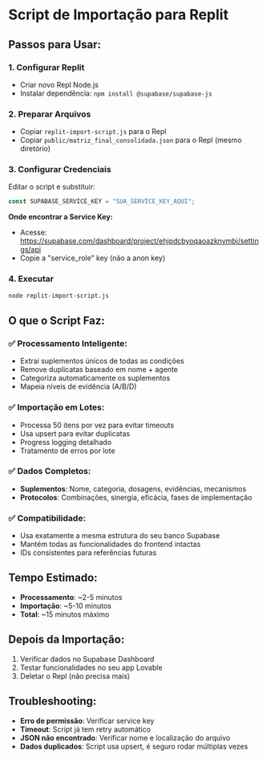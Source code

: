 # Script de Importação para Replit

## Passos para Usar:

### 1. Configurar Replit
- Criar novo Repl Node.js
- Instalar dependência: `npm install @supabase/supabase-js`

### 2. Preparar Arquivos
- Copiar `replit-import-script.js` para o Repl
- Copiar `public/matriz_final_consolidada.json` para o Repl (mesmo diretório)

### 3. Configurar Credenciais
Editar o script e substituir:
```javascript
const SUPABASE_SERVICE_KEY = "SUA_SERVICE_KEY_AQUI";
```

**Onde encontrar a Service Key:**
- Acesse: https://supabase.com/dashboard/project/ehjpdcbyoqaoazknymbj/settings/api
- Copie a "service_role" key (não a anon key)

### 4. Executar
```bash
node replit-import-script.js
```

## O que o Script Faz:

### ✅ Processamento Inteligente:
- Extrai suplementos únicos de todas as condições
- Remove duplicatas baseado em nome + agente
- Categoriza automaticamente os suplementos
- Mapeia níveis de evidência (A/B/D)

### ✅ Importação em Lotes:
- Processa 50 itens por vez para evitar timeouts
- Usa upsert para evitar duplicatas
- Progress logging detalhado
- Tratamento de erros por lote

### ✅ Dados Completos:
- **Suplementos**: Nome, categoria, dosagens, evidências, mecanismos
- **Protocolos**: Combinações, sinergia, eficácia, fases de implementação

### ✅ Compatibilidade:
- Usa exatamente a mesma estrutura do seu banco Supabase
- Mantém todas as funcionalidades do frontend intactas
- IDs consistentes para referências futuras

## Tempo Estimado:
- **Processamento**: ~2-5 minutos
- **Importação**: ~5-10 minutos
- **Total**: ~15 minutos máximo

## Depois da Importação:
1. Verificar dados no Supabase Dashboard
2. Testar funcionalidades no seu app Lovable
3. Deletar o Repl (não precisa mais)

## Troubleshooting:
- **Erro de permissão**: Verificar service key
- **Timeout**: Script já tem retry automático
- **JSON não encontrado**: Verificar nome e localização do arquivo
- **Dados duplicados**: Script usa upsert, é seguro rodar múltiplas vezes